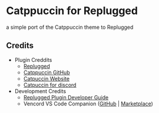 # Catppuccin for Replugged

a simple port of the Catppuccin theme to Replugged

## Credits
* Plugin Creddits
  * [Replugged](https://replugged.dev/)
  * [Catppuccin GitHub](https://github.com/catppuccin)
  * [Catpuccin Website](https://catppuccin-website.vercel.app/)
  * [Catpuccin for discord](https://github.com/catppuccin/discord)
* Development Credits
  * [Replugged Plugin Developer Guide](https://guide.replugged.dev/docs/category/plugins)
  * Vencord VS Code Companion ([GitHub](https://github.com/Vencord/Companion) | [Marketplace](https://marketplace.visualstudio.com/items?itemName=Vendicated.vencord-companion))
